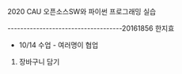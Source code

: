 2020 CAU 오픈소스SW와 파이썬 프로그래밍 실습

------------------------------------20161856 한지효

- 10/14 수업 - 여러명이 협업
1. 장바구니 담기